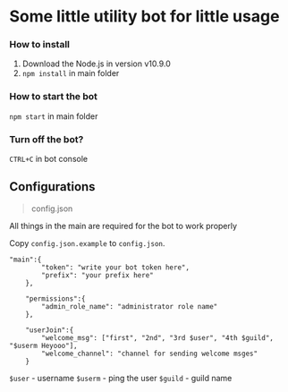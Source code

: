 # Some little utility bot for little usage  

### How to install

1. Download the Node.js in version v10.9.0
2. `npm install` in main folder

### How to start the bot

`npm start` in main folder

### Turn off the bot? 
`CTRL+C` in bot console

## Configurations

> config.json

All things in the main are required for the bot to work properly  

Copy `config.json.example` to `config.json`.  

```
"main":{
        "token": "write your bot token here",
        "prefix": "your prefix here"
    },

    "permissions":{
        "admin_role_name": "administrator role name"
    },

    "userJoin":{
        "welcome_msg": ["first", "2nd", "3rd $user", "4th $guild", "$userm Heyooo"],
        "welcome_channel": "channel for sending welcome msges"
    }
```  
`$user` - username
`$userm` - ping the user
`$guild` - guild name
